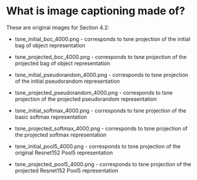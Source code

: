 
# What is image captioning made of?

These are original images for Section 4.2: 
* tsne_initial_boc_4000.png  - corresponds to tsne projection of the initial bag of object representation
* tsne_projected_boc_4000.png  - corresponds to tsne projection of the projected bag of object representation

* tsne_initial_pseudorandom_4000.png  - corresponds to tsne projection of the initial pseudorandom representation
* tsne_projected_pseudorandom_4000.png  - corresponds to tsne projection of the projected pseudorandom representation

* tsne_initial_softmax_4000.png  - corresponds to tsne projection of the basic softmax representation
* tsne_projected_softmax_4000.png  - corresponds to tsne projection of the projected softmax representation

* tsne_initial_pool5_4000.png  - corresponds to tsne projection of the original Resnet152 Pool5 representation
* tsne_projected_pool5_4000.png  - corresponds to tsne projection of the projected Resnet152 Pool5 representation

